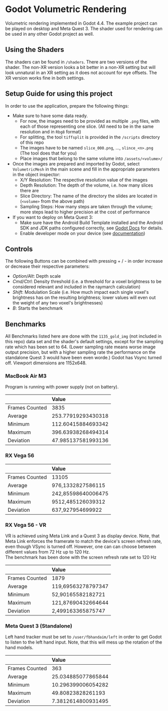 # Godot Volumetric Rendering

Volumetric rendering implemented in Godot 4.4. The example project can be
played on desktop and Meta Quest 3. The shader used for rendering can
be used in any other Godot project as well.

## Using the Shaders
The shaders can be found in `/shaders`. There are two versions of the
shader. The non-XR version looks a bit better in a non-XR setting
but will look unnatural in an XR setting as it does not account for
eye offsets. The XR version works fine in both settings.

## Setup Guide for using this project
In order to use the application, prepare the following things:
* Make sure to have some data ready.
  * For now, the images need to be provided as multiple `.png` files, with each of those representing one slice. (All need to be in the same resolution and in `Rbg8` format)
  * For splitting, the tool `tiffsplit` is provided in the `/scripts` directory of this repo
  * The images have to be named `slice_000.png`, ..., `slince_<n>.png` (The tool does that for you)
  * Place images that belong to the same volume into `/assets/<volume>/`
* Once the images are prepared and imported by Godot, select `VolumetricMesh` in the main scene and fill in the appropriate parameters in the object inspector:
  * X/Y Resolution: The respective resolution value of the images
  * Depth Resolution: The depth of the volume, i.e. how many slices there are
  * Slice Directory: The name of the directory the slides are located in (`<volume>` from the above path)
  * Sampling Steps: How many steps are taken through the volume; more steps lead to higher precision at the cost of performance
* If you want to deploy on Meta Quest 3:
  * Make sure have the Android Build Template installed and the Android SDK and JDK paths configured correctly, see [Godot Docs](https://docs.godotengine.org/en/stable/tutorials/export/exporting_for_android.html) for details.
  * Enable developer mode on your device (see [documentation](https://developers.meta.com/horizon/documentation/native/android/mobile-device-setup/))

## Controls
The following Buttons can be combined with pressing + / - in order increase
or decrease their respective parameters:
* _Option/Alt_: Depth scale
* _Cmd/Ctrl_: Density threshold (i.e. a threshold for a voxel brightness to be considered relevant and included in the raymarch calculation)
* _Shift_: Modulation Scale (i.e. How much impact each single voxel's brightness has on the resulting brightness; lower values will even out the weight of any two voxel's brightnesses)
* _B_: Starts the benchmark

## Benchmarks
All Benchmarks listed here are done with the `1135_gold_img` (not included in this repo) data set
and the shader's default settings, except for the sampling rate which
has been set to 64. (Lower sampling rate means worse image output precision,
but with a higher sampling rate the performance on the standalone
Quest 3 would have been even worde.) Godot has Vsync turned off. Viewport dimensions are 1152x648.

### MacBook Air M3
Program is running with power supply (not on battery).

|                | Value              |
|:---------------|:-------------------|
| Frames Counted | 3835               |
| Average        | 253.77919293430318 |
| Minimum        | 112.60415884693342 |
| Maximum        | 396.63938268494314 |
| Deviation      | 47.985137581993136 |

### RX Vega 56
|                | Value              |
|:---------------|:-------------------|
| Frames Counted | 13105              |
| Average        | 976,1332827586115  |
| Minimum        | 242,85598640006475 |
| Maximum        | 9512,485126039312  |
| Deviation      | 637,927954699922   |

### RX Vega 56 - VR
VR is achieved using Meta Link and a Quest 3 as display device.
Note, that Meta Link enforces the framerate to match the device's
screen refresh rate, even though VSync is turned off. However,
one can can choose between different values from 72 Hz up to 120 Hz.  
The benchmark has been done with the screen refresh rate set to 120 Hz

|                | Value              |
|:---------------|:-------------------|
| Frames Counted | 1879               |
| Average        | 119,69563278797347 |
| Minimum        | 52,90165582182721  |
| Maximum        | 121,87690432664644 |
| Deviation      | 2,499163365875747  |

### Meta Quest 3 (Standalone)
Left hand tracker must be set to `/user/fbhandaim/left` in order to get Godot to listen to the left hand input.
Note, that this will mess up the rotation of the hand models.

|                | Value              |
|:---------------|:-------------------|
| Frames Counted | 363                |
| Average        | 25.034885077865844 |
| Minimum        | 10.296399006054282 |
| Maximum        | 49.80823828261193  |
| Deviation      | 7.3812614800931495 |